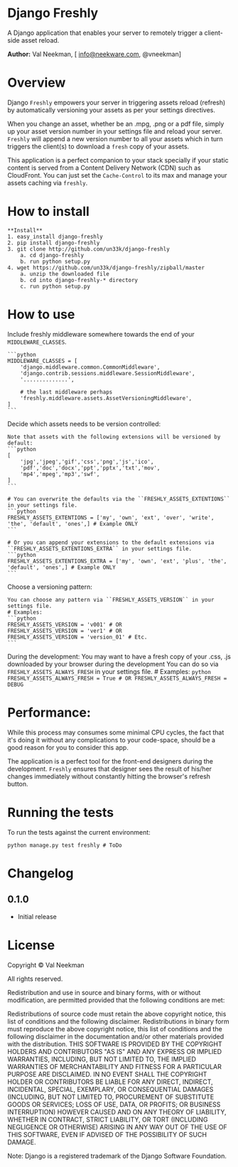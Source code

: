 Django Freshly
====================

A Django application that enables your server to remotely trigger a client-side asset reload.

**Author:** Val Neekman, [ info@neekware.com, @vneekman]


Overview
========

Django ``Freshly`` empowers your server in triggering assets reload (refresh) by
automatically versioning your assets as per your settings directives.

When you change an asset, whether be an .mpg, .png or a pdf file, simply up your
asset version number in your settings file and reload your server. ``Freshly`` will append a
new version number to all your assets which in turn triggers the client(s) to download a `fresh`
copy of your assets.

This application is a perfect companion to your stack specially if your static content is served from
a Content Delivery Network (CDN) such as CloudFront. You can just set the `Cache-Control` to its max and
manage your assets caching via `freshly`.


How to install
==================
    
    **Install**
    1. easy_install django-freshly
    2. pip install django-freshly
    3. git clone http://github.com/un33k/django-freshly
        a. cd django-freshly
        b. run python setup.py
    4. wget https://github.com/un33k/django-freshly/zipball/master
        a. unzip the downloaded file
        b. cd into django-freshly-* directory
        c. run python setup.py

How to use
=================

Include freshly middleware somewhere towards the end of your `MIDDLEWARE_CLASSES`.

    ```python
    MIDDLEWARE_CLASSES = [
        'django.middleware.common.CommonMiddleware',
        'django.contrib.sessions.middleware.SessionMiddleware',
        '..............',

        # the last middleware perhaps
        'freshly.middleware.assets.AssetVersioningMiddleware',
    ] 
    ```


Decide which assets needs to be version controlled:

    Note that assets with the following extensions will be versioned by default:
    ```python
    [
        'jpg','jpeg','gif','css','png','js','ico',
        'pdf','doc','docx','ppt','pptx','txt','mov',
        'mp4','mpeg','mp3','swf',
    ]
    ```
   
    # You can overwrite the defaults via the ``FRESHLY_ASSETS_EXTENTIONS`` in your settings file.
    ```python
    FRESHLY_ASSETS_EXTENTIONS = ['my', 'own', 'ext', 'over', 'write', 'the', 'default', 'ones',] # Example ONLY
    ```
   
    # Or you can append your extensions to the default extensions via ``FRESHLY_ASSETS_EXTENTIONS_EXTRA`` in your settings file.
    ```python
    FRESHLY_ASSETS_EXTENTIONS_EXTRA = ['my', 'own', 'ext', 'plus', 'the', 'default', 'ones',] # Example ONLY
    ```

Choose a versioning pattern:

    You can choose any pattern via ``FRESHLY_ASSETS_VERSION`` in your settings file.
    # Examples:
    ```python
    FRESHLY_ASSETS_VERSION = 'v001' # OR
    FRESHLY_ASSETS_VERSION = 'ver1' # OR
    FRESHLY_ASSETS_VERSION = 'version_01' # Etc.
    ```

During the development:
    You may want to have a fresh copy of your .css, .js downloaded by your browser during the development
    You can do so via ``FRESHLY_ASSETS_ALWAYS_FRESH`` in your settings file.
    # Examples:
    ```python
    FRESHLY_ASSETS_ALWAYS_FRESH = True # OR
    FRESHLY_ASSETS_ALWAYS_FRESH = DEBUG
    ```

Performance:
=================
While this process may consumes some minimal CPU cycles, the fact that it's doing it without 
any complications to your code-space, should be a good reason for you to consider this app.

The application is a perfect tool for the front-end designers during the development.
``Freshly`` ensures that designer sees the result of his/her changes immediately without constantly
hitting the browser's refresh button. 


Running the tests
=================

To run the tests against the current environment:

    python manage.py test freshly # ToDo


Changelog
=========


0.1.0
-----
* Initial release


License
=======

Copyright © Val Neekman

All rights reserved.

Redistribution and use in source and binary forms, with or without 
modification, are permitted provided that the following conditions are met:

Redistributions of source code must retain the above copyright notice, this 
list of conditions and the following disclaimer.
Redistributions in binary form must reproduce the above copyright notice, this 
list of conditions and the following disclaimer in the documentation and/or 
other materials provided with the distribution.
THIS SOFTWARE IS PROVIDED BY THE COPYRIGHT HOLDERS AND CONTRIBUTORS "AS IS" AND 
ANY EXPRESS OR IMPLIED WARRANTIES, INCLUDING, BUT NOT LIMITED TO, THE IMPLIED 
WARRANTIES OF MERCHANTABILITY AND FITNESS FOR A PARTICULAR PURPOSE ARE 
DISCLAIMED. IN NO EVENT SHALL THE COPYRIGHT HOLDER OR CONTRIBUTORS BE LIABLE 
FOR ANY DIRECT, INDIRECT, INCIDENTAL, SPECIAL, EXEMPLARY, OR CONSEQUENTIAL 
DAMAGES (INCLUDING, BUT NOT LIMITED TO, PROCUREMENT OF SUBSTITUTE GOODS OR 
SERVICES; LOSS OF USE, DATA, OR PROFITS; OR BUSINESS INTERRUPTION) HOWEVER 
CAUSED AND ON ANY THEORY OF LIABILITY, WHETHER IN CONTRACT, STRICT LIABILITY, 
OR TORT (INCLUDING NEGLIGENCE OR OTHERWISE) ARISING IN ANY WAY OUT OF THE USE 
OF THIS SOFTWARE, EVEN IF ADVISED OF THE POSSIBILITY OF SUCH DAMAGE.

Note: Django is a registered trademark of the Django Software Foundation.



